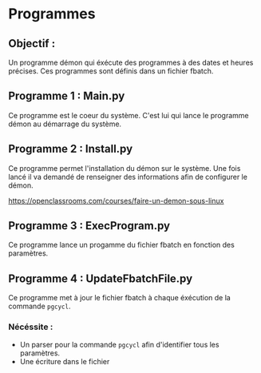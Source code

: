 # Programmes

## Objectif :

Un programme démon qui éxécute des programmes à des dates et heures précises. Ces programmes sont définis dans un fichier fbatch.

## Programme 1 : Main.py

Ce programme est le coeur du système. C'est lui qui lance le programme démon au démarrage du système.

## Programme 2 : Install.py

Ce programme permet l'installation du démon sur le système. Une fois lancé il va demandé de renseigner des informations afin de configurer le démon.

https://openclassrooms.com/courses/faire-un-demon-sous-linux

## Programme 3 : ExecProgram.py

Ce programme lance un progamme du fichier fbatch en fonction des paramètres.

## Programme 4 : UpdateFbatchFile.py

Ce programme met à jour le fichier fbatch à chaque éxécution de la commande `pgcycl`.

### Nécéssite : 

- Un parser pour la commande `pgcycl` afin d'identifier tous les paramètres.
- Une écriture dans le fichier